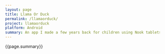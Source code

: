 ```yaml
---
layout: page
title: Llama Or Duck
permalink: /llamaorduck/
project: llamaorduck
platform: Android
summary: An app I made a few years back for children using Nook tablets.
---
```


{{page.summary}}

